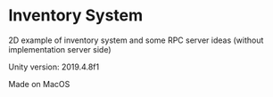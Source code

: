 # Inventory System
 
2D example of inventory system and some RPC server ideas (without implementation server side)

Unity version: 2019.4.8f1

Made on MacOS
